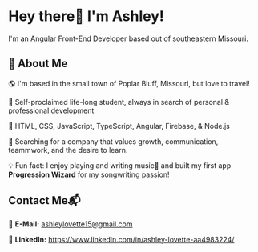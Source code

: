 
# Hey there👋 I'm Ashley!


I'm an Angular Front-End Developer based out of southeastern Missouri.



## 🌻 About Me


🌎 I'm based in the small town of Poplar Bluff, Missouri, but love to travel!

🌱 Self-proclaimed life-long student, always in search of personal & professional development

🤖 HTML, CSS, JavaScript, TypeScript, Angular, Firebase, & Node.js

👀 Searching for a company that values growth, communication, teammwork, and the desire to learn.

💡 Fun fact: I enjoy playing and writing music🎹 and built my first app **Progression Wizard** for my songwriting passion!


## Contact Me📬

📧 **E-Mail:** ashleylovette15@gmail.com

📲 **LinkedIn:** https://www.linkedin.com/in/ashley-lovette-aa4983224/
